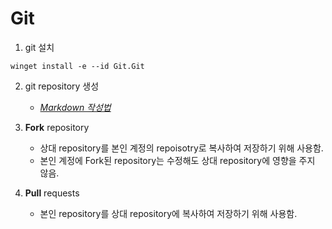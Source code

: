 # Git

1. git 설치
  ```shell
winget install -e --id Git.Git
  ```

2. git repository 생성
   - [*Markdown 작성법*](https://gist.github.com/ihoneymon/652be052a0727ad59601)

3. **Fork** repository
   - 상대 repository를 본인 계정의 repoisotry로 복사하여 저장하기 위해 사용함.
   - 본인 계정에 Fork된 repository는 수정해도 상대 repository에 영향을 주지 않음.

4. **Pull** requests
   - 본인 repository를 상대 repository에 복사하여 저장하기 위해 사용함.
